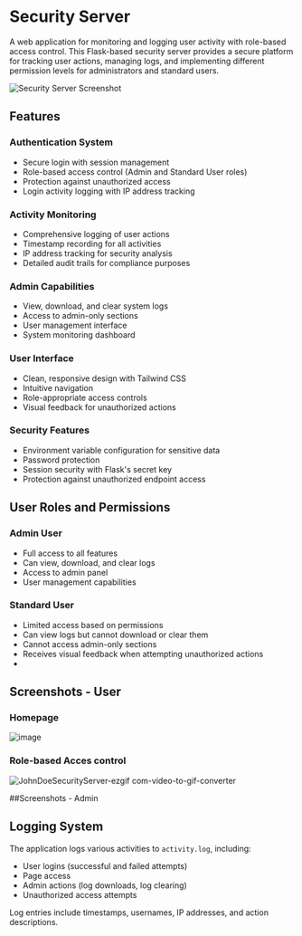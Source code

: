 # Security Server

A  web application for monitoring and logging user activity with role-based access control. This Flask-based security server provides a secure platform for tracking user actions, managing logs, and implementing different permission levels for administrators and standard users.

![Security Server Screenshot](https://via.placeholder.com/800x400?text=Security+Server+Dashboard)

##  Features

### Authentication System
- Secure login with session management
- Role-based access control (Admin and Standard User roles)
- Protection against unauthorized access
- Login activity logging with IP address tracking

### Activity Monitoring
- Comprehensive logging of user actions
- Timestamp recording for all activities
- IP address tracking for security analysis
- Detailed audit trails for compliance purposes

### Admin Capabilities
- View, download, and clear system logs
- Access to admin-only sections
- User management interface
- System monitoring dashboard

### User Interface
- Clean, responsive design with Tailwind CSS
- Intuitive navigation
- Role-appropriate access controls
- Visual feedback for unauthorized actions

### Security Features
- Environment variable configuration for sensitive data
- Password protection
- Session security with Flask's secret key
- Protection against unauthorized endpoint access



## User Roles and Permissions

### Admin User
- Full access to all features
- Can view, download, and clear logs
- Access to admin panel
- User management capabilities

### Standard User
- Limited access based on permissions
- Can view logs but cannot download or clear them
- Cannot access admin-only sections
- Receives visual feedback when attempting unauthorized actions
- 
## Screenshots - User

### Homepage
![image](https://github.com/user-attachments/assets/8db7a04e-e074-41f4-8ffa-012432b4a658)

### Role-based Acces control 
![JohnDoeSecurityServer-ezgif com-video-to-gif-converter](https://github.com/user-attachments/assets/b1845ff1-81fe-40dd-9785-77c561781904)

##Screenshots - Admin



## Logging System

The application logs various activities to `activity.log`, including:
- User logins (successful and failed attempts)
- Page access
- Admin actions (log downloads, log clearing)
- Unauthorized access attempts

Log entries include timestamps, usernames, IP addresses, and action descriptions.

